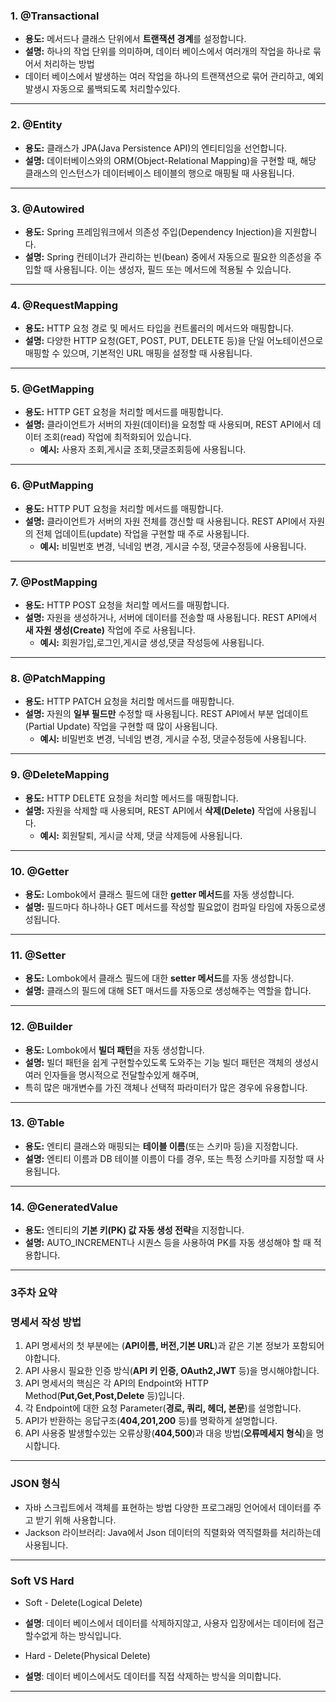 ### 1. @Transactional

- **용도:** 메서드나 클래스 단위에서 **트랜잭션 경계**를 설정합니다.
- **설명:** 하나의 작업 단위를 의미하며, 데이터 베이스에서 여러개의 작업을 하나로 묶어서 처리하는 방법
- 데이터 베이스에서 발생하는 여러 작업을 하나의 트랜잭션으로 묶어 관리하고, 예외 발생시 자동으로 롤백되도록 처리할수있다.

---

### 2. @Entity

- **용도:** 클래스가 JPA(Java Persistence API)의 엔티티임을 선언합니다.
- **설명:** 데이터베이스와의 ORM(Object-Relational Mapping)을 구현할 때, 해당 클래스의 인스턴스가 데이터베이스 테이블의 행으로 매핑될 때 사용됩니다.

---

### 3. @Autowired

- **용도:** Spring 프레임워크에서 의존성 주입(Dependency Injection)을 지원합니다.
- **설명:** Spring 컨테이너가 관리하는 빈(bean) 중에서 자동으로 필요한 의존성을 주입할 때 사용됩니다. 이는 생성자, 필드 또는 메서드에 적용될 수 있습니다.

---

### 4. @RequestMapping

- **용도:** HTTP 요청 경로 및 메서드 타입을 컨트롤러의 메서드와 매핑합니다.
- **설명:** 다양한 HTTP 요청(GET, POST, PUT, DELETE 등)을 단일 어노테이션으로 매핑할 수 있으며, 기본적인 URL 매핑을 설정할 때 사용됩니다.

---

### 5. @GetMapping

- **용도:** HTTP GET 요청을 처리할 메서드를 매핑합니다.
- **설명:** 클라이언트가 서버의 자원(데이터)을 요청할 때 사용되며, REST API에서 데이터 조회(read) 작업에 최적화되어 있습니다.
    - **예시:** 사용자 조회,게시글 조회,댓글조회등에 사용됩니다.

---

### 6. @PutMapping

- **용도:** HTTP PUT 요청을 처리할 메서드를 매핑합니다.
- **설명:** 클라이언트가 서버의 자원 전체를 갱신할 때 사용됩니다. REST API에서 자원의 전체 업데이트(update) 작업을 구현할 때 주로 사용됩니다.
    - **예시:** 비밀번호 변경, 닉네임 변경, 게시글 수정, 댓글수정등에 사용됩니다.

---

### 7. @PostMapping

- **용도:** HTTP POST 요청을 처리할 메서드를 매핑합니다.
- **설명:** 자원을 생성하거나, 서버에 데이터를 전송할 때 사용됩니다. REST API에서 **새 자원 생성(Create)** 작업에 주로 사용됩니다.
    - **예시:** 회원가입,로그인,게시글 생성,댓글 작성등에 사용됩니다.

---

### 8. @PatchMapping

- **용도:** HTTP PATCH 요청을 처리할 메서드를 매핑합니다.
- **설명:** 자원의 **일부 필드만** 수정할 때 사용됩니다. REST API에서 부분 업데이트(Partial Update) 작업을 구현할 때 많이 사용됩니다.
    - **예시:** 비밀번호 변경, 닉네임 변경, 게시글 수정, 댓글수정등에 사용됩니다.

---

### 9. @DeleteMapping

- **용도:** HTTP DELETE 요청을 처리할 메서드를 매핑합니다.
- **설명:** 자원을 삭제할 때 사용되며, REST API에서 **삭제(Delete)** 작업에 사용됩니다.
    - **예시:** 회원탈퇴, 게시글 삭제, 댓글 삭제등에 사용됩니다.

---

### 10. @Getter

- **용도:** Lombok에서 클래스 필드에 대한 **getter 메서드**를 자동 생성합니다.
- **설명:** 필드마다 하나하나 GET 메서드를 작성할 필요없이 컴파일 타임에 자동으로생성됩니다.

---

### 11. @Setter

- **용도:** Lombok에서 클래스 필드에 대한 **setter 메서드**를 자동 생성합니다.
- **설명:** 클래스의 필드에 대해 SET 매서드를 자동으로 생성해주는 역할을 합니다.

---

### 12. @Builder

- **용도:** Lombok에서 **빌더 패턴**을 자동 생성합니다.
- **설명:** 빌더 패턴을 쉽게 구현할수있도록 도와주는 기능 빌더 패턴은 객체의 생성시 여러 인자들을 명시적으로 전달할수있게 해주며,
- 특히 많은 매개변수를 가진 객체나 선택적 파라미터가 많은 경우에 유용합니다.

---

### 13. @Table

- **용도:** 엔티티 클래스와 매핑되는 **테이블 이름**(또는 스키마 등)을 지정합니다.
- **설명:** 엔티티 이름과 DB 테이블 이름이 다를 경우, 또는 특정 스키마를 지정할 때 사용됩니다.

---

### 14. @GeneratedValue

- **용도:** 엔티티의 **기본 키(PK) 값 자동 생성 전략**을 지정합니다.
- **설명:** AUTO_INCREMENT나 시퀀스 등을 사용하여 PK를 자동 생성해야 할 때 적용합니다.

---

### 3주차 요약

### 명세서 작성 방법

1. API 명세서의 첫 부분에는 (**API이름, 버전,기본 URL**)과 같은 기본 정보가 포함되어야합니다.
2. API 사용시 필요한 인증 방식(**API 키 인증, OAuth2,JWT** 등)을 명시해야합니다.
3. API 명세서의 핵심은 각 API의 Endpoint와 HTTP Method(**Put,Get,Post,Delete** 등)입니다.
4. 각 Endpoint에 대한 요청 Parameter(**경로, 쿼리, 헤더, 본문**)를 설명합니다.
5. API가 반환하는 응답구조(**404,201,200** 등)를 명확하게 설명합니다.
6. API 사용중 발생할수있는 오류상황(**404,500**)과 대응 방법(**오류메세지 형식**)을 명시합니다.

---

### JSON 형식

- 자바 스크립트에서 객체를 표현하는 방법 다양한 프로그래밍 언어에서 데이터를 주고 받기 위해 사용합니다.
- Jackson 라이브러리: Java에서 Json 데이터의 직렬화와 역직렬화를 처리하는데 사용됩니다.

---

### Soft VS Hard

- Soft - Delete(Logical Delete)
- **설명**: 데이터 베이스에서 데이터를 삭제하지않고, 사용자 입장에서는 데이터에 접근할수없게 하는 방식입니다.

- Hard - Delete(Physical Delete)
- **설명**: 데이터 베이스에서도 데이터를 직접 삭제하는 방식을 의미합니다.

---